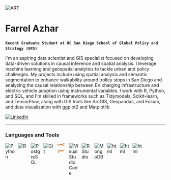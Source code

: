 ![ART](images/ff.png)
# Farrel Azhar

**`Recent Graduate Student at UC San Diego School of Global Policy and Strategy (GPS)`**

I'm an aspiring data scientist and GIS specialist focused on developing data-driven solutions in causal inference and spatial analysis. I leverage machine learning and geospatial analytics to tackle urban and policy challenges. My projects include using spatial analysis and semantic segmentation to enhance walkability around trolley stops in San Diego and analyzing the causal relationship between EV charging infrastructure and electric vehicle adoption using instrumental variables. I work with R, Python, and SQL, and I'm skilled in frameworks such as Tidymodels, Scikit-learn, and TensorFlow, along with GIS tools like ArcGIS, Geopandas, and Folium, and data visualization with ggplot2 and Matplotlib.

<p align="left">
  <a href="https://www.linkedin.com/in/farrel-azhar-6b8179236/" target="_blank">
    <img alt="LinkedIn" title="Connect with me on LinkedIn" src="https://img.shields.io/badge/LinkedIn-Connect-blue?style=for-the-badge&logo=linkedin">
  </a>
</p>

---
### Languages and Tools

<p align="left">
  <img align="left" alt="Python" width="30px" style="padding-right:10px;" src="https://cdn.jsdelivr.net/gh/devicons/devicon/icons/python/python-original.svg" />
  <img align="left" alt="R" width="30px" style="padding-right:10px;" src="https://cdn.jsdelivr.net/gh/devicons/devicon/icons/r/r-original.svg" />
  <img align="left" alt="PostgreSQL" width="30px" style="padding-right:10px;" src="https://cdn.jsdelivr.net/gh/devicons/devicon/icons/postgresql/postgresql-original.svg" />
  <img align="left" alt="Git" width="30px" style="padding-right:10px;" src="https://cdn.jsdelivr.net/gh/devicons/devicon/icons/git/git-original.svg" />
  <img align="left" alt="Jupyter" width="30px" style="padding-right:10px;" src="https://raw.githubusercontent.com/devicons/devicon/master/icons/jupyter/jupyter-original.svg" />
  <img align="left" alt="Visual Studio Code" width="30px" style="padding-right:10px;" src="https://cdn.jsdelivr.net/gh/devicons/devicon/icons/vscode/vscode-original.svg" />
  <img align="left" alt="RStudio" width="30px" style="padding-right:10px;" src="https://cdn.jsdelivr.net/gh/devicons/devicon/icons/rstudio/rstudio-original.svg" />
  <img align="left" alt="MongoDB" width="30px" style="padding-right:10px;" src="https://cdn.jsdelivr.net/gh/devicons/devicon@latest/icons/mongodb/mongodb-original.svg" />
  <img align="left" alt="html" width="30px" style="padding-right:10px;" src="https://cdn.jsdelivr.net/gh/devicons/devicon@latest/icons/html5/html5-original.svg" />
  <img align="left" alt="html" width="30px" style="padding-right:10px;" src="https://cdn.jsdelivr.net/gh/devicons/devicon@latest/icons/css3/css3-original.svg" />
  <img align="left" alt="html" width="30px" style="padding-right:10px;" src="https://cdn.jsdelivr.net/gh/devicons/devicon@latest/icons/javascript/javascript-original.svg" />
</p>
<br />








